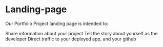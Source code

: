 # Landing-page
Our Portfolio Project landing page is intended to:

Share information about your project
Tell the story about yourself as the developer
Direct traffic to your deployed app, and your github
